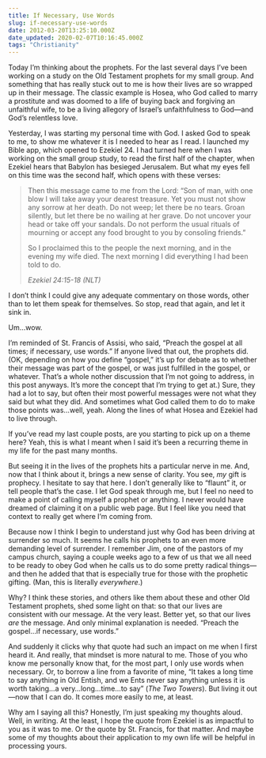 ```yaml
---
title: If Necessary, Use Words
slug: if-necessary-use-words
date: 2012-03-20T13:25:10.000Z
date_updated: 2020-02-07T10:16:45.000Z
tags: "Christianity"
---
```


Today I’m thinking about the prophets. For the last several days I’ve been working on a study on the Old Testament prophets for my small group. And something that has really stuck out to me is how their lives are so wrapped up in their message. The classic example is Hosea, who God called to marry a prostitute and was doomed to a life of buying back and forgiving an unfaithful wife, to be a living allegory of Israel’s unfaithfulness to God—and God’s relentless love.

Yesterday, I was starting my personal time with God. I asked God to speak to me, to show me whatever it is I needed to hear as I read. I launched my Bible app, which opened to Ezekiel 24. I had turned here when I was working on the small group study, to read the first half of the chapter, when Ezekiel hears that Babylon has besieged Jerusalem. But what my eyes fell on this time was the second half, which opens with these verses:

> Then this message came to me from the Lord: “Son of man, with one blow I will take away your dearest treasure. Yet you must not show any sorrow at her death. Do not weep; let there be no tears. Groan silently, but let there be no wailing at her grave. Do not uncover your head or take off your sandals. Do not perform the usual rituals of mourning or accept any food brought to you by consoling friends.”
> 
> So I proclaimed this to the people the next morning, and in the evening my wife died. The next morning I did everything I had been told to do.
> 
> <cite>Ezekiel 24:15-18 (NLT)</cite>

I don’t think I could give any adequate commentary on those words, other than to let them speak for themselves. So stop, read that again, and let it sink in.

Um…wow.

I’m reminded of St. Francis of Assisi, who said, “Preach the gospel at all times; if necessary, use words.” If anyone lived that out, the prophets did. (OK, depending on how you define “gospel,” it’s up for debate as to whether their message was part of the gospel, or was just fulfilled in the gospel, or whatever. That’s a whole nother discussion that I’m not going to address, in this post anyways. It’s more the concept that I’m trying to get at.) Sure, they had a lot to say, but often their most powerful messages were not what they said but what they did. And sometimes what God called them to do to make those points was…well, yeah. Along the lines of what Hosea and Ezekiel had to live through.

If you’ve read my last couple posts, are you starting to pick up on a theme here? Yeah, this is what I meant when I said it’s been a recurring theme in my life for the past many months.

But seeing it in the lives of the prophets hits a particular nerve in me. And, now that I think about it, brings a new sense of clarity. You see, *my* gift is prophecy. I hesitate to say that here. I don’t generally like to “flaunt” it, or tell people that’s the case. I let God speak through me, but I feel no need to make a point of calling myself a prophet or anything. I never would have dreamed of claiming it on a public web page. But I feel like you need that context to really get where I’m coming from.

Because now I think I begin to understand just why God has been driving at surrender so much. It seems he calls his prophets to an even more demanding level of surrender. I remember Jim, one of the pastors of my campus church, saying a couple weeks ago to a few of us that we all need to be ready to obey God when he calls us to do some pretty radical things—and then he added that that is especially true for those with the prophetic gifting. (Man, this is literally *everywhere*.)

Why? I think these stories, and others like them about these and other Old Testament prophets, shed some light on that: so that our lives are consistent with our message. At the very least. Better yet, so that our lives *are* the message. And only minimal explanation is needed. “Preach the gospel…if necessary, use words.”

And suddenly it clicks why that quote had such an impact on me when I first heard it. And really, that mindset is more natural to me. Those of you who know me personally know that, for the most part, I only use words when necessary. Or, to borrow a line from a favorite of mine, “It takes a long time to say anything in Old Entish, and we Ents never say anything unless it is worth taking…a very…long…time…to say” (*The Two Towers*). But living it out—now that I can do. It comes more easily to me, at least.

Why am I saying all this? Honestly, I’m just speaking my thoughts aloud. Well, in writing. At the least, I hope the quote from Ezekiel is as impactful to you as it was to me. Or the quote by St. Francis, for that matter. And maybe some of my thoughts about their application to my own life will be helpful in processing yours.
